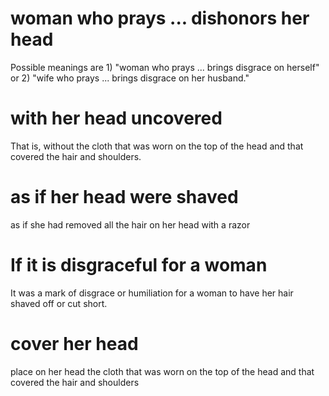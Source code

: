 # woman who prays ... dishonors her head

Possible meanings are 1) "woman who prays ... brings disgrace on herself" or 2) "wife who prays ... brings disgrace on her husband."

# with her head uncovered

That is, without the cloth that was worn on the top of the head and that covered the hair and shoulders.

# as if her head were shaved

as if she had removed all the hair on her head with a razor

# If it is disgraceful for a woman

It was a mark of disgrace or humiliation for a woman to have her hair shaved off or cut short.

# cover her head

place on her head the cloth that was worn on the top of the head and that covered the hair and shoulders